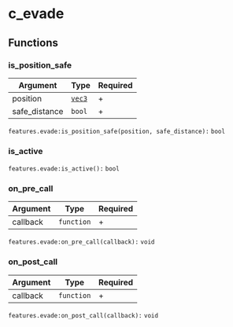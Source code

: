 # c\_evade

## Functions

### is\_position\_safe

| Argument       | Type                         | Required |
| -------------- | ---------------------------- | -------- |
| position       | [`vec3`](../structs/vec3.md) | +        |
| safe\_distance | `bool`                       | +        |

`features.evade:is_position_safe(position, safe_distance):` `bool`

### is\_active

`features.evade:is_active():` `bool`

### on\_pre\_call

| Argument | Type       | Required |
| -------- | ---------- | -------- |
| callback | `function` | +        |

`features.evade:on_pre_call(callback):` `void`

### on\_post\_call

| Argument | Type       | Required |
| -------- | ---------- | -------- |
| callback | `function` | +        |

`features.evade:on_post_call(callback):` `void`
